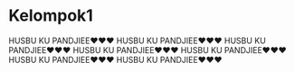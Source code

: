 # Kelompok1
HUSBU KU PANDJIEE❤❤❤
HUSBU KU PANDJIEE❤❤❤
HUSBU KU PANDJIEE❤❤❤
HUSBU KU PANDJIEE❤❤❤
HUSBU KU PANDJIEE❤❤❤
HUSBU KU PANDJIEE❤❤❤
HUSBU KU PANDJIEE❤❤❤
